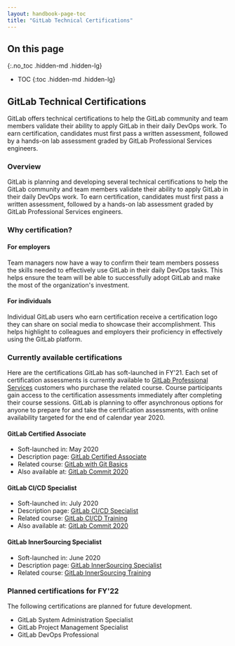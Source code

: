 ```yaml
---
layout: handbook-page-toc
title: "GitLab Technical Certifications"
---
```


## On this page
{:.no_toc .hidden-md .hidden-lg}

- TOC
{:toc .hidden-md .hidden-lg}

## GitLab Technical Certifications

GitLab offers technical certifications to help the GitLab community and team members validate their ability to apply GitLab in their daily DevOps work. To earn certification, candidates must first pass a written assessment, followed by a hands-on lab assessment graded by GitLab Professional Services engineers. 

### Overview

GitLab is planning and developing several technical certifications to help the GitLab community and team members validate their ability to apply GitLab in their daily DevOps work. To earn certification, candidates must first pass a written assessment, followed by a hands-on lab assessment graded by GitLab Professional Services engineers. 

### Why certification?

#### For employers
Team managers now have a way to confirm their team members possess the skills needed to effectively use GitLab in their daily DevOps tasks. This helps ensure the team will be able to successfully adopt GitLab and make the most of the organization's investment.

#### For individuals

Individual GitLab users who earn certification receive a certification logo they can share on social media to showcase their accomplishment. This helps highlight to colleagues and employers their proficiency in effectively using the GitLab platform.

### Currently available certifications

Here are the certifications GitLab has soft-launched in FY'21. Each set of certification assessments is currently available to [GitLab Professional Services](https://about.gitlab.com/handbook/customer-success/professional-services-engineering/) customers who purchase the related course. Course participants gain access to the certification assessments immediately after completing their course sessions. GitLab is planning to offer asynchronous options for anyone to prepare for and take the certification assessments, with online availability targeted for the end of calendar year 2020.

#### GitLab Certified Associate

- Soft-launched in: May 2020
- Description page: [GitLab Certified Associate](https://about.gitlab.com/services/education/gitlab-certified-associate/)
- Related course: [GitLab with Git Basics](https://about.gitlab.com/services/education/gitlab-basics/)
- Also available at: [GitLab Commit 2020](https://about.gitlab.com/events/commit/)

#### GitLab CI/CD Specialist

- Soft-launched in: July 2020
- Description page: [GitLab CI/CD Specialist](https://about.gitlab.com/services/education/gitlab-cicd-specialist/)
- Related course: [GitLab CI/CD Training](https://about.gitlab.com/services/education/gitlab-ci/)
- Also available at: [GitLab Commit 2020](https://about.gitlab.com/events/commit/)

#### GitLab InnerSourcing Specialist

- Soft-launched in: June 2020
- Description page: [GitLab InnerSourcing Specialist](https://about.gitlab.com/services/education/gitlab-innersourcing-specialist/)
- Related course: [GitLab InnerSourcing Training](https://about.gitlab.com/services/education/innersourcing-course/)


### Planned certifications for FY'22

The following certifications are planned for future development. 

* GitLab System Administration Specialist
* GitLab Project Management Specialist
* GitLab DevOps Professional

